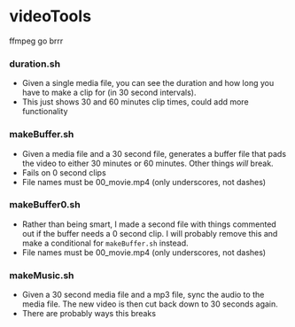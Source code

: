 # videoTools
ffmpeg go brrr

### duration.sh
- Given a single media file, you can see the duration and how long you have to make a clip for (in 30 second intervals).
- This just shows 30 and 60 minutes clip times, could add more functionality

### makeBuffer.sh
- Given a media file and a 30 second file, generates a buffer file that pads the video to either 30 minutes or 60 minutes. Other things _*will*_ break.
- Fails on 0 second clips
- File names must be 00_movie.mp4 (only underscores, not dashes)

### makeBuffer0.sh
- Rather than being smart, I made a second file with things commented out if the buffer needs a 0 second clip. I will probably remove this and make a conditional for `makeBuffer.sh` instead.
- File names must be 00_movie.mp4 (only underscores, not dashes)

### makeMusic.sh
- Given a 30 second media file and a mp3 file, sync the audio to the media file. The new video is then cut back down to 30 seconds again. 
- There are probably ways this breaks
